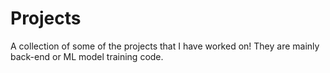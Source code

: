 # Projects
A collection of some of the projects that I have worked on! They are mainly back-end or ML model training code. 
